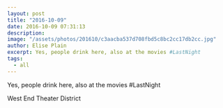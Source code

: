 ```yaml
---
layout: post
title: "2016-10-09"
date: 2016-10-09 07:31:13
description: 
image: "/assets/photos/201610/c3aacba537d708fbd5c8bc2cc17db2cc.jpg"
author: Elise Plain
excerpt: Yes, people drink here, also at the movies #LastNight
tags: 
  - all
---
```


Yes, people drink here, also at the movies #LastNight
<p></p>
West End Theater District